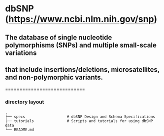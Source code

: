 # dbSNP (https://www.ncbi.nlm.nih.gov/snp)
## The database of single nucleotide polymorphisms (SNPs) and multiple small-scale variations 
## that include insertions/deletions, microsatellites, and non-polymorphic variants.
============================

### directory layout

    .
    ├── specs                   # dbSNP Design and Schema Specifications 
    ├── tutorials               # Scripts and tutorials for using dbSNP data
    └── README.md
